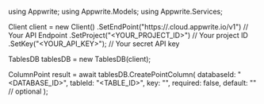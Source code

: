 using Appwrite;
using Appwrite.Models;
using Appwrite.Services;

Client client = new Client()
    .SetEndPoint("https://<REGION>.cloud.appwrite.io/v1") // Your API Endpoint
    .SetProject("<YOUR_PROJECT_ID>") // Your project ID
    .SetKey("<YOUR_API_KEY>"); // Your secret API key

TablesDB tablesDB = new TablesDB(client);

ColumnPoint result = await tablesDB.CreatePointColumn(
    databaseId: "<DATABASE_ID>",
    tableId: "<TABLE_ID>",
    key: "",
    required: false,
    default: "" // optional
);